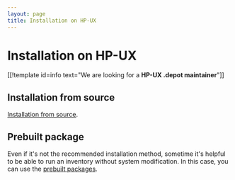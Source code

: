 ```yaml
---
layout: page
title: Installation on HP-UX
---
```


# Installation on HP-UX

[[!template  id=info text="We are looking for a **HP-UX .depot maintainer**"]]

## Installation from source

[Installation from source](/documentation/documentation/agent/installation/source.html).

## Prebuilt package

Even if it's not the recommended installation method, sometime it's helpful to be able to
run an inventory without system modification. In this case, you can use the [prebuilt packages](/documentation/documentation/agent/installation/prebuilt.html).
